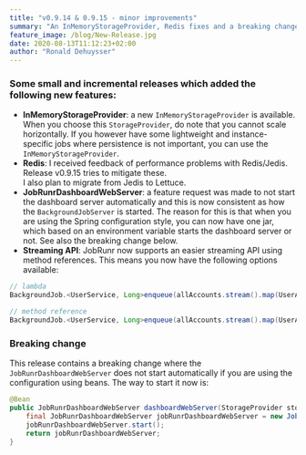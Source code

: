 ```yaml
---
title: "v0.9.14 & 0.9.15 - minor improvements"
summary: "An InMemoryStorageProvider, Redis fixes and a breaking change!"
feature_image: /blog/New-Release.jpg
date: 2020-08-13T11:12:23+02:00
author: "Ronald Dehuysser"
---
```

### Some small and incremental releases which added the following new features:

- __InMemoryStorageProvider__: a new `InMemoryStorageProvider` is available. When you choose this `StorageProvider`, do note that you cannot scale horizontally. If you however have some lightweight and instance-specific jobs where persistence is not important, you can use the `InMemoryStorageProvider`.
- __Redis__: I received feedback of performance problems with Redis/Jedis. Release v0.9.15 tries to mitigate these.<br>I also plan to migrate from Jedis to Lettuce.
- __JobRunrDashboardWebServer__: a feature request was made to not start the dashboard server automatically and this is now consistent as how the `BackgroundJobServer` is started. The reason for this is that when you are using the Spring configuration style, you can now have one jar, which based on an environment variable starts the dashboard server or not.
See also the breaking change below.
- __Streaming API__: JobRunr now supports an easier streaming API using method references. This means you now have the following options available:
```java
// lambda
BackgroundJob.<UserService, Long>enqueue(allAccounts.stream().map(UserAccount::getId), (service, id) -> service.printSingle(id));

// method reference
BackgroundJob.<UserService, Long>enqueue(allAccounts.stream().map(UserAccount::getId), UserService::printSingle);
```

### Breaking change
This release contains a breaking change where the `JobRunrDashboardWebServer` does not start automatically if you are using the configuration using beans. The way to start it now is:

```java
@Bean
public JobRunrDashboardWebServer dashboardWebServer(StorageProvider storageProvider, JsonMapper jsonMapper) {
    final JobRunrDashboardWebServer jobRunrDashboardWebServer = new JobRunrDashboardWebServer(storageProvider, jsonMapper);
    jobRunrDashboardWebServer.start();
    return jobRunrDashboardWebServer;
}
```